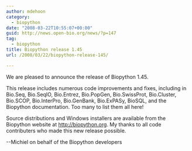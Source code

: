 ```yaml
---
author: mdehoon
category:
  - biopython
date: "2008-03-22T10:55:07+00:00"
guid: http://news.open-bio.org/news/?p=147
tag:
  - biopython
title: Biopython release 1.45
url: /2008/03/22/biopython-release-145/

---
```

We are pleased to announce the release of Biopython 1.45.

This release includes numerous code improvements and fixes, including in Bio.Seq, Bio.SeqIO, Bio.Entrez, Bio.PopGen, Bio.SwissProt, Bio.Cluster, Bio.SCOP, Bio.InterPro, Bio.GenBank, Bio.ExPASy, BioSQL, and the Biopython documentation. Too many to list them all here!

Source distributions and Windows installers are available from the Biopython website at http://biopython.org. My thanks to all code contributers who made this new release possible.

--Michiel on behalf of the Biopython developers
